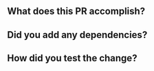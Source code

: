 <!--
NOTE: Please ensure you:
* provide a detailed pull request description and a succinct title (consider template below for guidance),
* follow the [Contributor Guidelines](https://github.com/TheAlphamerc/Luna/blob/master/CONTRIBUTING.md),
* and make sure that all contributions are properly licensed pursuant to the LICENSE file in the root of the repository.
-->

## What does this PR accomplish?

<!-- Title should be a short phrase, e.g. "Adds survey functionality". -->

<!-- Detailed description can include any design decisions you want reviewers to take note of. -->

<!-- List all issue numbers affected and closed by this PR. -->

## Did you add any dependencies?

<!-- List each added dependency and justifications (see the Guidelines) -->

## How did you test the change?

<!-- If relevant, add any screenshots of your UI changes. -->
